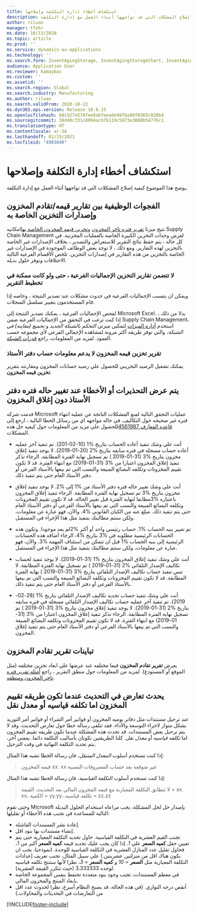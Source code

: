 ```yaml
---
title: استكشاف أخطاء إدارة التكلفة وإصلاحها
description: يوضح هذا الموضوع كيفية إصلاح المشكلات التي قد تواجهها أثناء العمل مع إدارة التكلفة.
author: riluan
manager: tfehr
ms.date: 10/13/2020
ms.topic: article
ms.prod: ''
ms.service: dynamics-ax-applications
ms.technology: ''
ms.search.form: InventAgingStorage, InventAgingStorageChart, InventAgingStorageDetails, InventValueProcess, InventValueReportSetup, InventClosing
audience: Application User
ms.reviewer: kamaybac
ms.custom: ''
ms.assetid: ''
ms.search.region: Global
ms.search.industry: Manufacturing
ms.author: riluan
ms.search.validFrom: 2020-10-13
ms.dyn365.ops.version: Release 10.0.15
ms.openlocfilehash: b8c527e578fee6abfeeade99fba8070365c020bd
ms.sourcegitcommit: 38d40c331c8894acb7b119c5073e3088b54776c1
ms.translationtype: HT
ms.contentlocale: ar-SA
ms.lasthandoff: 01/15/2021
ms.locfileid: "4983840"
---
```

# <a name="troubleshoot-cost-management"></a>استكشاف أخطاء إدارة التكلفة وإصلاحها

يوضح هذا الموضوع كيفية إصلاح المشكلات التي قد تواجهها أثناء العمل مع إدارة التكلفة.

## <a name="functional-gaps-between-the-inventory-valueaging-reports-and-their-storage-versions"></a>الفجوات الوظيفية بين تقارير قيمه/تقادم المخزون وإصدارات التخزين الخاصة به

تتيح ميزتا [تقرير فتره تاخر المخزون](inventory-aging-report-storage.md) و[تخزين قيمه المخزون الخاصة بها](inventory-value-report-storage.md)امكانيه Supply Chain Management لعرض وحدات التخزين الكبيرة الخاصة بالعمليات المخزنية. في كل حاله ، يتم حفظ نتائج التقرير للاستعراض والتصدير ، بخلاف الإصدارات غير الخاصة بالتخزين لهذه التقارير. ومع ذلك ، لا توجد بعض الوظائف الموجودة في الإصدارات غير الخاصة بالتخزين من هذه التقارير في إصدارات التخزين. تلخص الأقسام الفرعية التالية الاختلافات وتوفر حلول بديله.

### <a name="storage-reports-dont-include-subtotals-even-if-they-are-enabled-in-the-report-layout"></a>لا تتضمن تقارير التخزين الإجماليات الفرعية ، حتى ولو كانت ممكنة في تخطيط التقرير

ويمكن ان يتسبب الإجماليات الفرعية في حدوث مشكلات عند تصدير النتيجة ، وخاصه إذا قام المستخدمون بتغيير تسلسل السجلات.

لفحص الإجماليات الفرعية ، يمكنك تصدير النتيجة إلى Microsoft Excel. بدلا من ذلك ، إذا كنت ترغب في التحقق من الإجماليات الفرعية ضمن Supply Chain Management، استخدم [أداره الميزات](../../fin-ops-core/fin-ops/get-started/feature-management/feature-management-overview.md) لتمكين ميزتي *التحكم بالشبكة الجديد* و *تجميع (معاينه) في الشبكة*، والتي توفر طريقه أكثر مرونة لمشاهده الإجمالي الفرعي لأي مجموعه حسب العمود. لمزيد من المعلومات، راجع [قدرات الشبكة](../../fin-ops-core/fin-ops/get-started/grid-capabilities.md).

### <a name="inventory-value-storage-report-doesnt-support-ledger-account-information"></a>تقرير تخزين قيمه المخزون لا يدعم معلومات حساب دفتر الأستاذ

يمكنك تشغيل الرصيد التجريبي للحصول علي رصيد حسابات المخزون ومقارنته بتقرير **تخزين قيمه المخزون**.

## <a name="warnings-or-errors-are-shown-when-changing-a-ledger-period-status-without-closing-inventory"></a>يتم عرض التحذيرات أو الأخطاء عند تغيير حاله فتره دفتر الأستاذ دون إغلاق المخزون

قدمت شركه Microsoft عمليات التحقق التالية لمنع المشكلات الناتجة عن عمليه انتهاء فتره غير صحيحه حول التكاليف. في حاله مواجهه اي من رسائل الخطا التالية ، ارجع إلى [قاعده المعارف 4561987](https://fix.lcs.dynamics.com/Issue/Details?kb=4561987&bugId=445351&dbType=3&qc=f514f2adcddcddceec43af58c26ae8a9020effdc7cdfe085d9d0deeb8cc7b6a3)للحصول علي مزيد من المعلومات حول كيفيه حل هذه المشكلات.

- أنت علي وشك تنفيذ أعاده الحساب بتاريخ %1 (10-02-201). تم تنفيذ آخر عمليه أعاده حساب مسجله في فتره سابقه بتاريخ %2 (20-01-2019). لا يوجد تنفيذ إغلاق مخزون بتاريخ %3 (31-01-2019 ) تم تسجيل نهاية الفترة المطابقة. الرجاء تذكر تنفيذ إغلاق المخزون اعتبارا من %3 (31-01-2019) مع انتهاء الفترة. قد لا تكون تقييم المخزونات وتكلفه البضائع المبيعة والنسب التي تم بيعها بالأستاذ الفرعي أو دفتر الأستاذ العام حتى يتم تنفيذ ذلك.

- أنت علي وشك تغيير حاله فتره دفتر الأستاذ من %1 إلى %2. لا يوجد تنفيذ إغلاق مخزون بتاريخ %3 تم تسجيل نهاية الفترة المطابقة. الرجاء تنفيذ إغلاق المخزون باعتباره %3مطابقا لنهاية الفترة قبل تغيير الحالة. قد لا تكون تقييم المخزونات وتكلفه البضائع المبيعة والنسب التي تم بيعها بالأستاذ الفرعي أو دفتر الأستاذ العام حتى يتم تنفيذ ذلك. مبلغ عنه من الكيان القانوني %4. والآن، فهو عبارة عن معلومات، ولكن ستتم مطالبتك بتنفيذ مثل هذا الإجراء في المستقبل.

- تم تغيير بنيه الحساب %1. حساب رئيسي واحد أو أكثر %2لم يعد موجودا. وتكون هذه الحسابات الرئيسية مطلوبه في %3 بتاريخ %4. الرجاء أضافه هذه الحسابات الرئيسية إلى بنيه الحساب %1 قبل ان تتمكن من استئناف المهمة %3. والآن، فهو عبارة عن معلومات، ولكن ستتم مطالبتك بتنفيذ مثل هذا الإجراء في المستقبل.

- أنت علي وشك تنفيذ إغلاق المخزون بتاريخ %1 (31-01-2019). لا يوجد تنفيذ لحساب تكاليف الإصدار التلقائي %2 (31-01-2019 ) تم تسجيل نهاية الفترة المطابقة. لا تنس تنفيذ حساب تكاليف الإصدار التلقائي بتاريخ %3 (31-01-2019 ) نهاية الفترة المطابقة. قد لا تكون تقييم المخزونات وتكلفه البضائع المبيعة والنسب التي تم بيعها بالأستاذ الفرعي أو دفتر الأستاذ العام حتى يتم تنفيذ ذلك.

- أنت علي وشك تنفيذ حساب تحديد تكاليف الإصدار التلقائي بتاريخ %1 (28-02-2019). تم تنفيذ آخر عمليه حساب تكاليف الإصدار التلقائي مسجله في فتره سابقه بتاريخ %2 (31-01-2019). لا يوجد تنفيذ إغلاق مخزون بتاريخ %3 (31-01-2019 ) تم تسجيل نهاية الفترة المطابقة.
الرجاء تذكر تنفيذ إغلاق المخزون اعتبارا من %3 (31-01-2019) مع انتهاء الفترة. قد لا تكون تقييم المخزونات وتكلفه البضائع المبيعة والنسب التي تم بيعها بالأستاذ الفرعي أو دفتر الأستاذ العام حتى يتم تنفيذ إغلاق المخزون.

## <a name="inventory-aging-report-discrepancies"></a>تباينات تقرير تقادم المخزون

يعرض **تقرير تقادم المخزون** قيما مختلفه عند عرضها علي ابعاد تخزين مختلفه (مثل الموقع أو المستودع). لمزيد من المعلومات حول منطق التقرير ، راجع [أمثله تقرير فتره تاخر المخزون ومنطقه](inventory-aging-report.md).

## <a name="an-update-conflict-occurs-when-the-inventory-valuation-method-is-either-standard-cost-or-moving-average"></a>يحدث تعارض في التحديث عندما تكون طريقه تقييم المخزون اما تكلفه قياسيه أو معدل نقل

عند ترحيل مستندات مثل دفاتر يوميه المخزون أو فواتير أمر الشراء أو فواتير أمر التوريد بشكل متواز لاجراء التوسعة والأداء، فقد تتلقي رسالة خطا حول تعارض التحديث، وقد لا يتم ترحيل بعض المستندات. قد تحدث هذه المشكلة عندما تكون طريقه تقييم المخزون اما *تكلفه قياسيه* أو *معدل نقل*. كلتا الطريقتين تكونان بأساليب التكلفة دائما. بمعني آخر، يتم تحديد التكلفة النهائية في وقت الترحيل.

إذا كنت تستخدم أسلوب *المعدل المتنقل*، فان رسالة الخطا تشبه هذا المثال:

> قيمه المخزون xx. xx غير متوقعه بعد حساب المصروفات النسبية

إذا كنت تستخدم أسلوب *التكلفة القياسية*، فان رسالة الخطا تشبه هذا المثال:

> لا تتطابق التكلفة المعيارية مع قيمه المخزون المالي بعد التحديث. القيمة = xx. xx، الكمية = yy.yy، تكلفه قياسيه = zz.zz

وحتى تقوم Microsoft بإصدار حل لحل المشكلة، يجب مراعاه استخدام الحلول البديلة التالية للمساعدة في تجنب هذه الأخطاء أو تقليلها:

- إعادة نشر المستندات الفاشلة.
- إنشاء مستندات بها بنود اقل.
- تجنب القيم العشرية في التكلفة القياسية. حاول تحديد التكلفة المعيارية حتى يتم تعيين حقل **كميه السعر** علي *1*. إذا كان يجب عليك تحديد قيمه **كميه السعر** أكبر من *1*، فحاول تقليل عدد المنازل العشرية في التكلفة القياسية للوحدة. (نموذجيا، يجب ان يكون هناك اقل من منزلتين عشريتين.) علي سبيل المثال، تجنب تعريف إعدادات التكلفة المعيارية مثل **السعر** = *10* و **كميه السعر** = *3*، نظرا لأنها ستنتج تكلفه قياسيه لوحده 3.333333 (حيث تتكرر القيمة العشرية).
- في معظم المستندات، تجنب وجود بنود متعددة تحتفظ بنفس المجموعة الخاصة بابعاد المنتج والمخزون المالي.
- أنقص درجه التوازي. (في هذه الحالة، قد يصبح النظام أسرع، نظرا لحدوث عدد اقل من التعارضات في التحديثات والمحاولات.)


[!INCLUDE[footer-include](../../includes/footer-banner.md)]